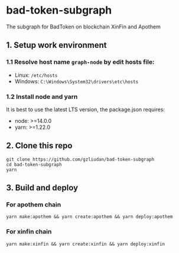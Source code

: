 # bad-token-subgraph

The subgraph for BadToken on blockchain XinFin and Apothem

## 1. Setup work environment

### 1.1 Resolve host name `graph-node` by edit hosts file:

-   Linux: `/etc/hosts`
-   Windows: `C:\Windows\System32\drivers\etc\hosts`

### 1.2 Install node and yarn

It is best to use the latest LTS version, the package.json requires:

-   node: >=14.0.0
-   yarn: >=1.22.0

## 2. Clone this repo

```shell
git clone https://github.com/gzliudan/bad-token-subgraph
cd bad-token-subgraph
yarn
```

## 3. Build and deploy

### For apothem chain

```shell
yarn make:apothem && yarn create:apothem && yarn deploy:apothem
```

### For xinfin chain

```shell
yarn make:xinfin && yarn create:xinfin && yarn deploy:xinfin
```
